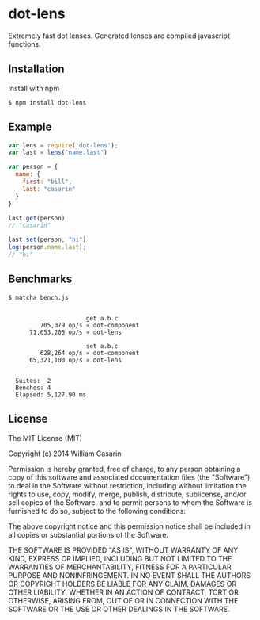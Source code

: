 
# dot-lens

  Extremely fast dot lenses. Generated lenses are compiled javascript functions.

## Installation

  Install with npm

    $ npm install dot-lens

## Example

```js
var lens = require('dot-lens');
var last = lens("name.last")

var person = {
  name: {
    first: "bill",
    last: "casarin"
  }
}

last.get(person)
// "casarin"

last.set(person, "hi")
log(person.name.last);
// "hi"
```

## Benchmarks

    $ matcha bench.js


                          get a.b.c
             705,079 op/s » dot-component
          71,653,205 op/s » dot-lens

                          set a.b.c
             628,264 op/s » dot-component
          65,321,100 op/s » dot-lens


      Suites:  2
      Benches: 4
      Elapsed: 5,127.90 ms

## License

  The MIT License (MIT)

  Copyright (c) 2014 William Casarin

  Permission is hereby granted, free of charge, to any person obtaining a copy
  of this software and associated documentation files (the "Software"), to deal
  in the Software without restriction, including without limitation the rights
  to use, copy, modify, merge, publish, distribute, sublicense, and/or sell
  copies of the Software, and to permit persons to whom the Software is
  furnished to do so, subject to the following conditions:

  The above copyright notice and this permission notice shall be included in
  all copies or substantial portions of the Software.

  THE SOFTWARE IS PROVIDED "AS IS", WITHOUT WARRANTY OF ANY KIND, EXPRESS OR
  IMPLIED, INCLUDING BUT NOT LIMITED TO THE WARRANTIES OF MERCHANTABILITY,
  FITNESS FOR A PARTICULAR PURPOSE AND NONINFRINGEMENT. IN NO EVENT SHALL THE
  AUTHORS OR COPYRIGHT HOLDERS BE LIABLE FOR ANY CLAIM, DAMAGES OR OTHER
  LIABILITY, WHETHER IN AN ACTION OF CONTRACT, TORT OR OTHERWISE, ARISING FROM,
  OUT OF OR IN CONNECTION WITH THE SOFTWARE OR THE USE OR OTHER DEALINGS IN
  THE SOFTWARE.
